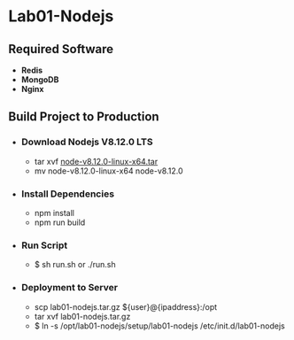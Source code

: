 # **Lab01-Nodejs**

## **Required Software**
* **Redis**
* **MongoDB**
* **Nginx**

## **Build Project to Production**
* ### **Download Nodejs V8.12.0 LTS**
    * tar xvf [node-v8.12.0-linux-x64.tar](https://nodejs.org/en/)
    * mv node-v8.12.0-linux-x64 node-v8.12.0
 
* ### **Install Dependencies**
    * npm install
    * npm run build

* ### **Run Script**
    * $ sh run.sh or ./run.sh

* ### **Deployment to Server**
    * scp lab01-nodejs.tar.gz ${user}@{ipaddress}:/opt
    * tar xvf lab01-nodejs.tar.gz
    * $ ln -s /opt/lab01-nodejs/setup/lab01-nodejs /etc/init.d/lab01-nodejs
